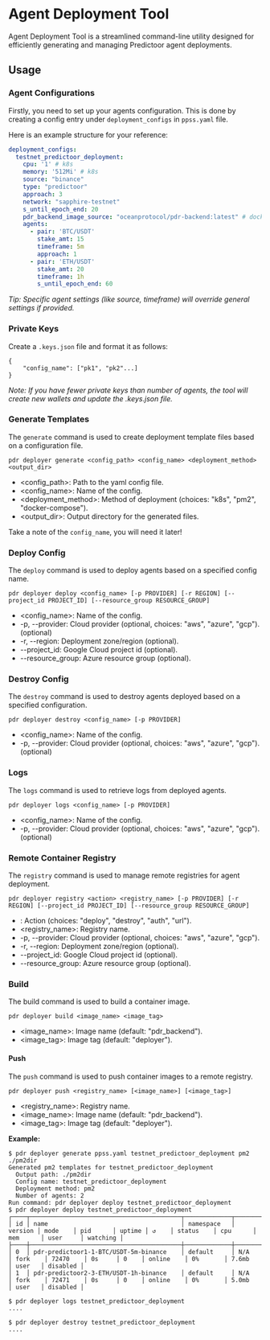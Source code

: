 # Agent Deployment Tool

Agent Deployment Tool is a streamlined command-line utility designed for efficiently generating and managing Predictoor agent deployments.

## Usage

### Agent Configurations
Firstly, you need to set up your agents configuration. This is done by creating a config entry under `deployment_configs` in `ppss.yaml` file. 

Here is an example structure for your reference:

```yaml
deployment_configs:
  testnet_predictoor_deployment:
    cpu: '1' # k8s
    memory: '512Mi' # k8s
    source: "binance"
    type: "predictoor"
    approach: 3
    network: "sapphire-testnet"
    s_until_epoch_end: 20
    pdr_backend_image_source: "oceanprotocol/pdr-backend:latest" # docker-compose and k8s
    agents:
      - pair: 'BTC/USDT'
        stake_amt: 15
        timeframe: 5m
        approach: 1
      - pair: 'ETH/USDT'
        stake_amt: 20
        timeframe: 1h
        s_until_epoch_end: 60
```

*Tip: Specific agent settings (like source, timeframe) will override general settings if provided.*

### Private Keys

Create a `.keys.json` file and format it as follows:
```
{
    "config_name": ["pk1", "pk2"...]
}
```

*Note: If you have fewer private keys than number of agents, the tool will create new wallets and update the .keys.json file.*

### Generate Templates

The `generate` command is used to create deployment template files based on a configuration file.

```
pdr deployer generate <config_path> <config_name> <deployment_method> <output_dir>
```

- <config_path>: Path to the yaml config file.
- <config_name>: Name of the config.
- <deployment_method>: Method of deployment (choices: "k8s", "pm2", "docker-compose").
- <output_dir>: Output directory for the generated files.

Take a note of the `config_name`, you will need it later!

### Deploy Config

The `deploy` command is used to deploy agents based on a specified config name.

```
pdr deployer deploy <config_name> [-p PROVIDER] [-r REGION] [--project_id PROJECT_ID] [--resource_group RESOURCE_GROUP]
```

- <config_name>: Name of the config.
- -p, --provider: Cloud provider (optional, choices: "aws", "azure", "gcp"). (optional)
- -r, --region: Deployment zone/region (optional).
- --project_id: Google Cloud project id (optional).
- --resource_group: Azure resource group (optional).

### Destroy Config

The `destroy` command is used to destroy agents deployed based on a specified configuration.

```
pdr deployer destroy <config_name> [-p PROVIDER]
```

- <config_name>: Name of the config.
- -p, --provider: Cloud provider (optional, choices: "aws", "azure", "gcp"). (optional)

### Logs

The `logs` command is used to retrieve logs from deployed agents.

```
pdr deployer logs <config_name> [-p PROVIDER]
```

- <config_name>: Name of the config.
- -p, --provider: Cloud provider (optional, choices: "aws", "azure", "gcp"). (optional)


### Remote Container Registry

The `registry` command is used to manage remote registries for agent deployment.

```
pdr deployer registry <action> <registry_name> [-p PROVIDER] [-r REGION] [--project_id PROJECT_ID] [--resource_group RESOURCE_GROUP]
```

- <action>: Action (choices: "deploy", "destroy", "auth", "url").
- <registry_name>: Registry name.
- -p, --provider: Cloud provider (optional, choices: "aws", "azure", "gcp").
- -r, --region: Deployment zone/region (optional).
- --project_id: Google Cloud project id (optional).
- --resource_group: Azure resource group (optional).


### Build

The build command is used to build a container image.

```
pdr deployer build <image_name> <image_tag>
```

- <image_name>: Image name (default: "pdr_backend").
- <image_tag>: Image tag (default: "deployer").


#### Push

The `push` command is used to push container images to a remote registry.

```
pdr deployer push <registry_name> [<image_name>] [<image_tag>]
```

- <registry_name>: Registry name.
- <image_name>: Image name (default: "pdr_backend").
- <image_tag>: Image tag (default: "deployer").


**Example:**

```shell
$ pdr deployer generate ppss.yaml testnet_predictoor_deployment pm2 ./pm2dir
Generated pm2 templates for testnet_predictoor_deployment
  Output path: ./pm2dir
  Config name: testnet_predictoor_deployment
  Deployment method: pm2
  Number of agents: 2
Run command: pdr deployer deploy testnet_predictoor_deployment
$ pdr deployer deploy testnet_predictoor_deployment
┌────┬──────────────────────────────────────────┬─────────────┬─────────┬─────────┬──────────┬────────┬──────┬───────────┬──────────┬──────────┬──────────┬──────────┐
│ id │ name                                     │ namespace   │ version │ mode    │ pid      │ uptime │ ↺    │ status    │ cpu      │ mem      │ user     │ watching │
├────┼──────────────────────────────────────────┼─────────────┼─────────┼─────────┼──────────┼────────┼──────┼───────────┼──────────┼──────────┼──────────┼──────────┤
│ 0  │ pdr-predictoor1-1-BTC/USDT-5m-binance    │ default     │ N/A     │ fork    │ 72470    │ 0s     │ 0    │ online    │ 0%       │ 7.6mb    │ user   │ disabled │
│ 1  │ pdr-predictoor2-3-ETH/USDT-1h-binance    │ default     │ N/A     │ fork    │ 72471    │ 0s     │ 0    │ online    │ 0%       │ 5.0mb    │ user   │ disabled │

$ pdr deployer logs testnet_predictoor_deployment
....

$ pdr deployer destroy testnet_predictoor_deployment
....
```